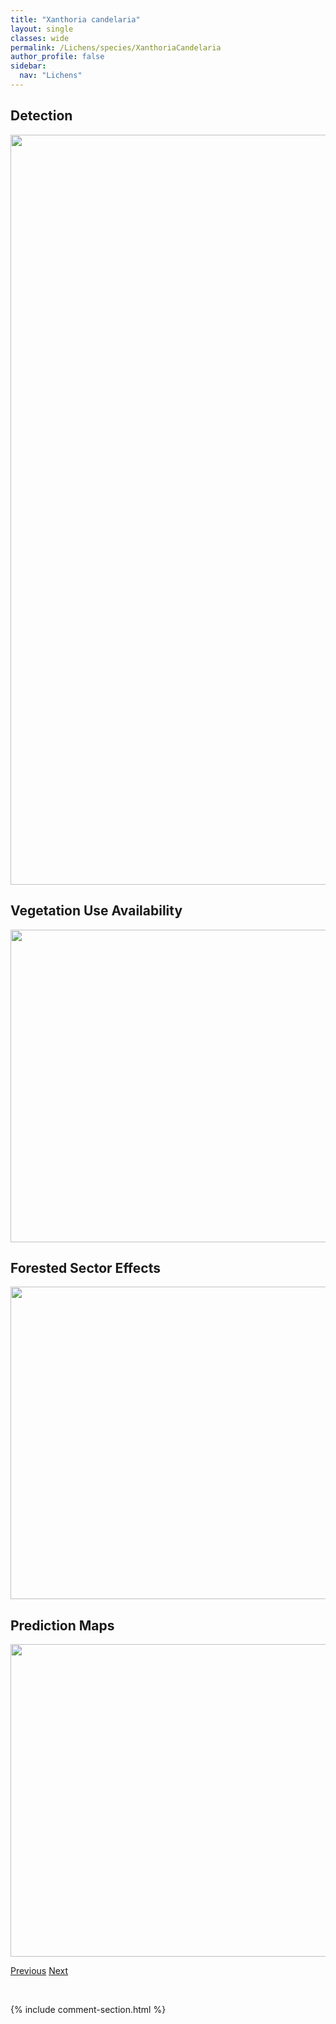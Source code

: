 ```yaml
---
title: "Xanthoria candelaria"
layout: single
classes: wide
permalink: /Lichens/species/XanthoriaCandelaria
author_profile: false
sidebar:
  nav: "Lichens"
---
```


<h2>Detection</h2>

<a href="https://drive.google.com/uc?export=view&id=1HOWO5rIn-CWq-mrPVokZGPjujPQm82oI">
<img src="https://drive.google.com/uc?export=view&id=1HOWO5rIn-CWq-mrPVokZGPjujPQm82oI" height = "1200" width = "800">
</a>


<h2>Vegetation Use Availability</h2>

<a href="https://drive.google.com/uc?export=view&id=1bx4JLSUFZnqX49e7yK7rwvE0UnjQPFlA">
<img src="https://drive.google.com/uc?export=view&id=1bx4JLSUFZnqX49e7yK7rwvE0UnjQPFlA" height = "500" width = "1000">
</a>


<h2>Forested Sector Effects</h2>

<a href="https://drive.google.com/uc?export=view&id=1TQ15IPLyKtyw1ScrgOgmvNv2aVz2_GsI">
<img src="https://drive.google.com/uc?export=view&id=1TQ15IPLyKtyw1ScrgOgmvNv2aVz2_GsI" height = "500" width = "1000">
</a>


<h2>Prediction Maps</h2>

<a href="https://drive.google.com/uc?export=view&id=1aS8QOR9-3rRKaTYB9UaPWvFASX8W_UQk">
<img src="https://drive.google.com/uc?export=view&id=1aS8QOR9-3rRKaTYB9UaPWvFASX8W_UQk" height = "500" width = "1000">
</a>


<a href="/DevelopmentWebsite/Lichens/species/XanthoriaAscendens" class="pagination--pager" title="Xanthoria ascendens">Previous</a> <a href="/DevelopmentWebsite/Lichens/species/XanthoriaElegans" class="pagination--pager" title="Xanthoria elegans">Next</a>

<p>&nbsp;</p>

{% include comment-section.html %}
